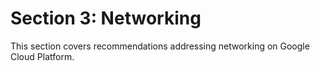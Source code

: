 # Section 3: Networking

This section covers recommendations addressing networking on Google Cloud Platform.